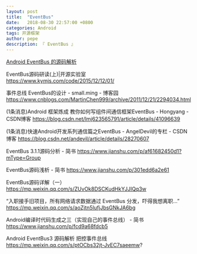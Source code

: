 ```yaml
---
layout: post
title:  "EventBus"
date:   2018-08-30 22:57:00 +0800
categories: Android
tags: 开源框架
author: pepe
description: 『 EventBus 』
---
```


[Android EventBus 的源码解析](https://mp.weixin.qq.com/s/pZAbNe1pE1_JUUv4j9KAow)

EventBus源码研读(上)|开源实验室
https://www.kymjs.com/code/2015/12/12/01/

事件总线 EventBus的设计 - small.ming - 博客园
https://www.cnblogs.com/MartinChen999/archive/2011/12/21/2294034.html

(1条消息)Android 框架炼成 教你如何写组件间通信框架EventBus - Hongyang - CSDN博客
https://blog.csdn.net/lmj623565791/article/details/41096639

(1条消息)快速Android开发系列通信篇之EventBus - AngelDevil的专栏 - CSDN博客
https://blog.csdn.net/andevil/article/details/28270607

EventBus 3.1.1源码分析 - 简书
https://www.jianshu.com/p/af61682450d1?mType=Group

EventBus源码浅析 - 简书
https://www.jianshu.com/p/301edd6a2e61

EventBus源码详解（一）
https://mp.weixin.qq.com/s/ZUvOk8DSCKudHkYJJIQq3w

“入职接手旧项目，所有网络请求数据通过 EventBus 分发，吓得我想离职...”
https://mp.weixin.qq.com/s/aoZjtn5lufjJbsGNkJA6bg

Android编译时代码生成之三（实现自己的事件总线） - 简书
https://www.jianshu.com/p/fcd9a68fdcb5

Android EventBus3 源码解析 把控事件总线
https://mp.weixin.qq.com/s/ptOCbs32jt-JvEC7saeemw?
